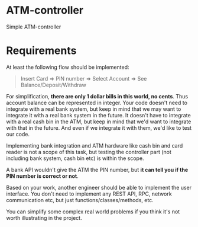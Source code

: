 # ATM-controller
Simple ATM-controller


# Requirements
At least the following flow should be implemented:

> Insert Card => PIN number => Select Account => See Balance/Deposit/Withdraw

For simplification, **there are only 1 dollar bills in this world, no cents**. 
Thus account balance can be represented in integer.
Your code doesn't need to integrate with a real bank system, but keep in mind that we may want to integrate it with a real bank system in the future. It doesn't have to integrate with a real cash bin in the ATM, but keep in mind that we'd want to integrate with that in the future. And even if we integrate it with them, we'd like to test our code. 

Implementing bank integration and ATM hardware like cash bin and card reader is not a scope of this task, but testing the controller part (not including bank system, cash bin etc) is within the scope.

A bank API wouldn't give the ATM the PIN number, but **it can tell you if the PIN number is correct or not**.

Based on your work, another engineer should be able to implement the user interface. You don't need to implement any REST API, RPC, network communication etc, but just functions/classes/methods, etc.

You can simplify some complex real world problems if you think it's not worth illustrating in the project.